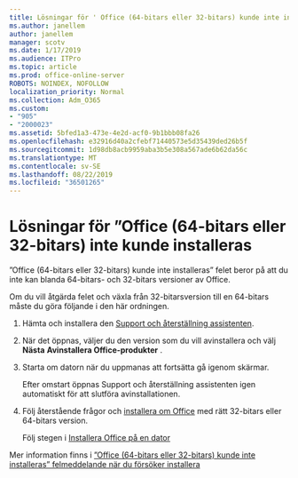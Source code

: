 ```yaml
---
title: Lösningar för ' Office (64-bitars eller 32-bitars) kunde inte installeras
ms.author: janellem
author: janellem
manager: scotv
ms.date: 1/17/2019
ms.audience: ITPro
ms.topic: article
ms.prod: office-online-server
ROBOTS: NOINDEX, NOFOLLOW
localization_priority: Normal
ms.collection: Adm_O365
ms.custom:
- "905"
- "2000023"
ms.assetid: 5bfed1a3-473e-4e2d-acf0-9b1bbb08fa26
ms.openlocfilehash: e32916d40a2cfebf71440573e5d35439ded26b5f
ms.sourcegitcommit: 1d98db8acb9959aba3b5e308a567ade6b62da56c
ms.translationtype: MT
ms.contentlocale: sv-SE
ms.lasthandoff: 08/22/2019
ms.locfileid: "36501265"
---
```

# <a name="solutions-for-office-64-bit-or-32-bit-couldnt-be-installed"></a>Lösningar för ”Office (64-bitars eller 32-bitars) inte kunde installeras

”Office (64-bitars eller 32-bitars) kunde inte installeras” felet beror på att du inte kan blanda 64-bitars- och 32-bitars versioner av Office.
  
Om du vill åtgärda felet och växla från 32-bitarsversion till en 64-bitars måste du göra följande i den här ordningen.
  
1. Hämta och installera den [Support och återställning assistenten](https://aka.ms/SARA-OfficeUninstall-Alchemy).

1. När det öppnas, väljer du den version som du vill avinstallera och välj **Nästa** **Avinstallera Office-produkter** .

2. Starta om datorn när du uppmanas att fortsätta gå igenom skärmar.

    Efter omstart öppnas Support och återställning assistenten igen automatiskt för att slutföra avinstallationen.

3. Följ återstående frågor och [installera om Office](https://portal.office.com/OLS/MySoftware.aspx) med rätt 32-bitars eller 64-bitars version.

    Följ stegen i [Installera Office på en dator](https://support.office.com/article/4414eaaf-0478-48be-9c42-23adc4716658?wt.mc_id=Alchemy_ClientDIA)

Mer information finns i [”Office (64-bitars eller 32-bitars) kunde inte installeras” felmeddelande när du försöker installera](https://support.office.com/article/2e2dc9e5-3eb0-420c-862a-ab085b38597f?wt.mc_id=Alchemy_ClientDIA)
  
